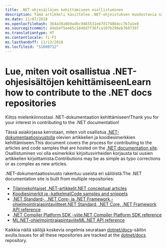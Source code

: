```yaml
---
title: .NET-ohjesäilöjen kehittämiseen osallistuminen
description: Tämä artikkeli käsittelee .NET-ohjeistuksen muodostavia säilöjä.
ms.date: 11/07/2018
ms.openlocfilehash: 364a38a0b9adbc9465531eb7d174864cc7b7a1e0
ms.sourcegitcommit: 44eb4f5ee65c1848d7f36fca107b296eb7687397
ms.translationtype: HT
ms.contentlocale: fi-FI
ms.lasthandoff: 11/13/2018
ms.locfileid: "51609712"
---
```

# <a name="learn-how-to-contribute-to-the-net-docs-repositories"></a><span data-ttu-id="11eec-103">Lue, miten voit osallistua .NET-ohjesisältöjen kehittämiseen</span><span class="sxs-lookup"><span data-stu-id="11eec-103">Learn how to contribute to the .NET docs repositories</span></span>

<span data-ttu-id="11eec-104">Kiitos mielenkiinnostasi .NET-dokumentaation kehittämiseen!</span><span class="sxs-lookup"><span data-stu-id="11eec-104">Thank you for your interest in contributing to the .NET documentation!</span></span>

<span data-ttu-id="11eec-105">Tässä asiakirjassa kerrotaan, miten voit osallistua [.NET-dokumentaatiosivustolla](https://docs.microsoft.com/dotnet) olevien artikkelien ja koodiesimerkkien kehittämiseen.</span><span class="sxs-lookup"><span data-stu-id="11eec-105">This document covers the process for contributing to the articles and code samples that are hosted on the [.NET documentation site](https://docs.microsoft.com/dotnet).</span></span> <span data-ttu-id="11eec-106">Osallistuminen voi olla esimerkiksi kirjoitusvirheiden korjausta tai uusien artikkelien kirjoittamista.</span><span class="sxs-lookup"><span data-stu-id="11eec-106">Contributions may be as simple as typo corrections or as complex as new articles.</span></span>

<span data-ttu-id="11eec-107">.NET-dokumentaatiosivusto rakentuu useista eri säilöistä:</span><span class="sxs-lookup"><span data-stu-id="11eec-107">The .NET documentation site is built from multiple repositories:</span></span>

- [<span data-ttu-id="11eec-108">Tilannekohtaiset .NET-artikkelit</span><span class="sxs-lookup"><span data-stu-id="11eec-108">.NET conceptual articles</span></span>](https://github.com/dotnet/docs)
- [<span data-ttu-id="11eec-109">Koodiesimerkit ja -katkelmat</span><span class="sxs-lookup"><span data-stu-id="11eec-109">Code samples and snippets</span></span>](https://github.com/dotnet/samples)
- [<span data-ttu-id="11eec-110">.NET Standard-, .NET Core- ja .NET Framework -ohjelmointirajapintaviitteet</span><span class="sxs-lookup"><span data-stu-id="11eec-110">.NET Standard, .NET Core, .NET Framework API reference</span></span>](https://github.com/dotnet/dotnet-api-docs)
- [<span data-ttu-id="11eec-111">.NET Compiler Platform SDK -viite</span><span class="sxs-lookup"><span data-stu-id="11eec-111">.NET Compiler Platform SDK reference</span></span>](https://github.com/dotnet/roslyn-api-docs)
- [<span data-ttu-id="11eec-112">ML.NET-ohjelmointirajapintaviite</span><span class="sxs-lookup"><span data-stu-id="11eec-112">ML.NET API reference</span></span>](https://github.com/dotnet/ml-api-docs)

<span data-ttu-id="11eec-113">Kaikkia näitä säilöjä koskevia ongelmia seurataan [dotnet/docs](https://github.com/dotnet/docs/issues)-säilön avulla.</span><span class="sxs-lookup"><span data-stu-id="11eec-113">Issues for all these repositories are tracked at the [dotnet/docs](https://github.com/dotnet/docs/issues) repository.</span></span>

